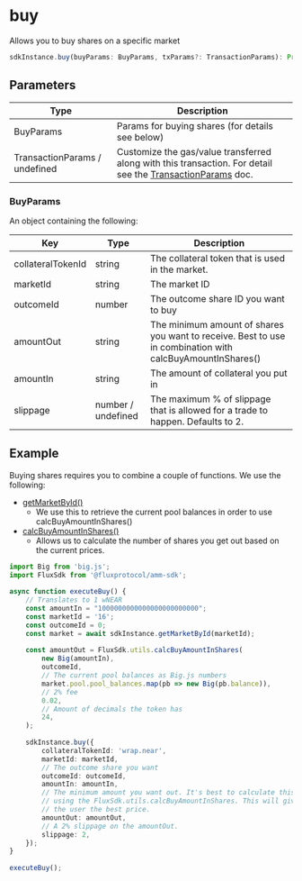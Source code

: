 # buy

Allows you to buy shares on a specific market

```Typescript
sdkInstance.buy(buyParams: BuyParams, txParams?: TransactionParams): Promise<void>
```

## Parameters
|Type|Description|
|---|---|
|BuyParams|Params for buying shares (for details see below)
|TransactionParams / undefined|Customize the gas/value transferred along with this transaction. For detail see the [TransactionParams](../Types/TransactionParams.md) doc.

### BuyParams
An object containing the following:

|Key|Type|Description
|---|---|---|
|collateralTokenId|string|The collateral token that is used in the market.
|marketId|string|The market ID
|outcomeId|number|The outcome share ID you want to buy
|amountOut|string|The minimum amount of shares you want to receive. Best to use in combination with calcBuyAmountInShares()​
|amountIn|string|The amount of collateral you put in
|slippage|number / undefined|The maximum % of slippage that is allowed for a trade to happen. Defaults to 2.

## Example
Buying shares requires you to combine a couple of functions. We use the following:

* [​getMarketById()​](./getMarketById.md)
    * We use this to retrieve the current pool balances in order to use calcBuyAmountInShares()
* [​calcBuyAmountInShares()​](../Utils/calcBuyAmountInShares.md)
  * Allows us to calculate the number of shares you get out based on the current prices.

```TypeScript
import Big from 'big.js';
import FluxSdk from '@fluxprotocol/amm-sdk';
​
async function executeBuy() {
    // Translates to 1 wNEAR
    const amountIn = "1000000000000000000000000";
    const marketId = '16';
    const outcomeId = 0;
    const market = await sdkInstance.getMarketById(marketId);
    
    const amountOut = FluxSdk.utils.calcBuyAmountInShares(
        new Big(amountIn),
        outcomeId,
        // The current pool balances as Big.js numbers
        market.pool.pool_balances.map(pb => new Big(pb.balance)),
        // 2% fee
        0.02,
        // Amount of decimals the token has
        24,
    );
    
    sdkInstance.buy({
        collateralTokenId: 'wrap.near',
        marketId: marketId,
        // The outcome share you want
        outcomeId: outcomeId,
        amountIn: amountIn,
        // The minimum amount you want out. It's best to calculate this
        // using the FluxSdk.utils.calcBuyAmountInShares. This will give
        // the user the best price.
        amountOut: amountOut,
        // A 2% slippage on the amountOut.
        slippage: 2,
    });
}
​
executeBuy();
```
